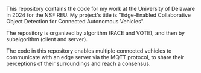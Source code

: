 This repository contains the code for my work at the University of Delaware in 2024 for the NSF REU.
My project's title is "Edge-Enabled Collaborative Object Detection for Connected Autonomous Vehicles".

The repository is organized by algorithm (PACE and VOTE), and then by subalgorithm (client and server).

The code in this repository enables multiple connected vehicles to communicate with an edge server via the MQTT protocol, to share their perceptions of their surroundings and reach a consensus.
